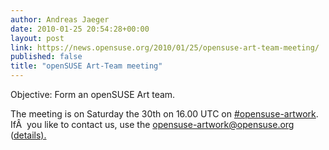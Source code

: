 ```yaml
---
author: Andreas Jaeger
date: 2010-01-25 20:54:28+00:00
layout: post
link: https://news.opensuse.org/2010/01/25/opensuse-art-team-meeting/
published: false
title: "openSUSE Art-Team meeting"
---
```

Objective: Form an openSUSE Art team.

The meeting is on Saturday the 30th on 16.00 UTC on [#opensuse-artwork](irc://irc.opensuse.org/opensuse-artwork). IfÂ  you like to contact us, use the opensuse-artwork@opensuse.org ([details).](http://karl-tux-stadt.de/ktuxs/?p=2005)		
